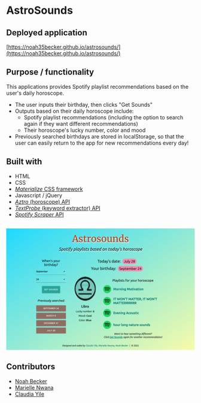# AstroSounds

## Deployed application
[https://noah35becker.github.io/astrosounds/](https://noah35becker.github.io/astrosounds/)

## Purpose / functionality
This applications provides Spotify playlist recommendations based on the user's daily horoscope.
- The user inputs their birthday, then clicks "Get Sounds"
- Outputs based on their daily horoscope include:
    - Spotify playlist recommendations (including the option to search again if they want different recommendations)
    - Their horoscope's lucky number, color and mood
- Previously searched birthdays are stored in localStorage, so that the user can easily return to the app for new recommendations every day!

## Built with
* HTML 
* CSS
* [<em>Materialize</em> CSS framework](https://materializecss.com/about.html)
* Javascript / jQuery 
* [<em>Aztro</em> (horoscope) API](https://materializecss.com/about.html)
* [<em>TextProbe</em> (keyword extractor) API](https://rapidapi.com/textprobe/api/textprobe/)
* [<em>Spotify Scraper</em> API](https://rapidapi.com/DataFanatic/api/spotify-scraper/)

##
![Image of portfolio](./assets/images/screenshot.png)


## Contributors
- [Noah Becker](https://github.com/noah35becker)
- [Marielle Nwana](https://github.com/mnwana)
- [Claudia Yile](https://github.com/claudiayile)
